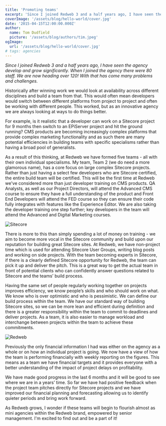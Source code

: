 ```yaml
---
title: 'Promoting teams'
excerpt: 'Since I joined Redweb 3 and a half years ago, I have seen the agency develop and grow significantly. When I joined the agency there were 80 staff. We are now heading over 120! With that has come many problems and challenges.'
coverImage: '/assets/blog/hello-world/cover.jpg'
date: '2015-04-15T12:00:00.000Z'
author:
  name: Tom Dudfield
  picture: '/assets/blog/authors/tim.jpeg'
ogImage:
  url: '/assets/blog/hello-world/cover.jpg'
# tags: agencies
---
```


*Since I joined Redweb 3 and a half years ago, I have seen the agency develop and grow significantly. When I joined the agency there were 80 staff. We are now heading over 120! With that has come many problems and challenges.*

Historically after winning work we would look at availability across different disciplines and build a team from that. This would often mean developers would switch between different platforms from project to project and often be working with different people. This worked, but as an innovative agency we are always looking at ways to do things better.

For example, is it realistic that a developer can work on a Sitecore project for 9 months then switch to an EPiServer project and hit the ground running? CMS products are becoming increasingly complex platforms that provide complex marketing functionality and as such there are many potential efficiencies in building teams with specific specialisms rather than having a broad pool of generalists.

As a result of this thinking, at Redweb we have formed five teams - all with their own individual specialisms. My team, Team 2 (we do need a more glamorous name), has a core focus on large complex Sitecore projects. Rather than just having a select few developers who are Sitecore certified, the entire build team will be certified. This will be the first time at Redweb we've considered more than just developer training on CMS products. QA Analysts, as well as our Project Directors, will attend the Advanced CMS course to ensure they have a full understanding of the product and Front End Developers will attend the FED course so they can ensure their code fully integrates with features like the Experience Editor. We are also taking the developer training one step further; key developers in the team will attend the Advanced and Digital Marketing courses.

![Sitecore](https://tomdudfield.com/content/images/2015/10/sitecore.jpg)

There is more to this than simply spending a lot of money on training - we aim to become more vocal in the Sitecore community and build upon our reputation for building great Sitecore sites. At Redweb, we have non-project time which is used for attending Sitecore User Groups, writing blog posts and working on side projects. With the team becoming experts in Sitecore, if there is a clearly defined Sitecore opportunity for Redweb, the team can pick it up and deliver the pitch. This is a great way to get the actual team in front of potential clients who can confidently answer questions related to Sitecore and the teams’ build process. 

Having the same set of people regularly working together on projects improves efficiency, we know people’s skills and who should work on what. We know who is over optimistic and who is pessimistic. We can define our build process within the team. We have our standard way of building Sitecore sites, so we can be more lean and efficient during definition and there is a greater responsibility within the team to commit to deadlines and deliver projects. As a team, it is also easier to manage workload and interchange between projects within the team to achieve these commitments.

![Redweb](https://tomdudfield.com/content/images/2015/10/redweb.jpg)	

Previously the only financial information I had was either on the agency as a whole or on how an individual project is going. We now have a view of how the team is performing financially with weekly reporting on the figures. This means as a team we have financial targets and it provides everyone with a better understanding of the impact of project delays on profitability.

We have made good progress in the last 6 months and it will be good to see where we are in a years’ time. So far we have had positive feedback when the project team pitches directly for Sitecore projects and we have improved our financial planning and forecasting allowing us to identify quieter periods and bring work forward. 

As Redweb grows, I wonder if these teams will begin to flourish almost as mini agencies within the Redweb brand, empowered by senior management. I'm excited to find out and be a part of it! 